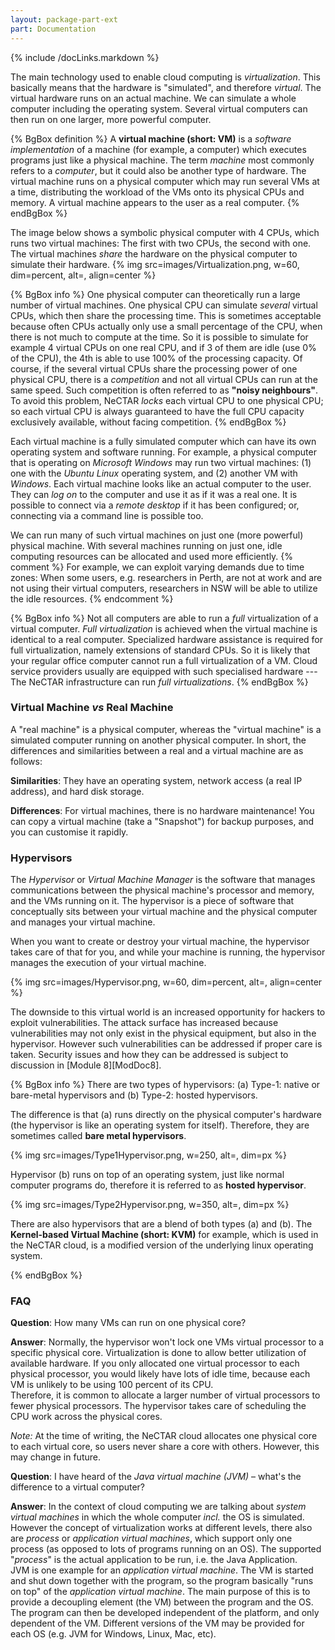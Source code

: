 ```yaml
---
layout: package-part-ext
part: Documentation 
---
```


{% include /docLinks.markdown %}

The main technology used to enable cloud computing is *virtualization*. This basically means that the hardware is "simulated", and therefore *virtual*. The virtual hardware runs on an actual machine. We can simulate a whole computer including the operating system. Several virtual computers can then run on one larger, more powerful computer.

{% BgBox definition %}
A **virtual machine (short: VM)** is a *software implementation* of a machine (for example, a computer) which executes programs just like a physical machine. The term *machine* most commonly refers to a *computer*, but it could also be another type of hardware. The virtual machine runs on a physical computer which may run several VMs at a time, distributing the workload of the VMs onto its physical CPUs and memory. A virtual machine appears to the user as a real computer. 
{% endBgBox %}

The image below shows a symbolic physical computer with 4 CPUs, which runs two virtual machines: The first with two CPUs, the second with one. The virtual machines *share* the hardware on the physical computer to simulate their hardware. 
{% img src=images/Virtualization.png, w=60, dim=percent, alt=, align=center %}

{% BgBox info %}
One physical computer can theoretically run a large number of virtual machines. One physical CPU can simulate *several* virtual CPUs, which then share the processing time. This is sometimes acceptable because often CPUs actually only use a small percentage of the CPU, when there is not much to compute at the time. So it is possible to simulate for example 4 virtual CPUs on one real CPU, and if 3 of them are idle (use 0% of the CPU), the 4th is able to use 100% of the processing capacity. Of course, if the several virtual CPUs share the processing power of one physical CPU, there is a *competition* and not all virtual CPUs can run at the same speed. Such competition is often referred to as **"noisy neighbours"**. To avoid this problem, NeCTAR *locks* each virtual CPU to one physical CPU; so each virtual CPU is always guaranteed to have the full CPU capacity exclusively available, without facing competition.
{% endBgBox %}

Each virtual machine is a fully simulated computer which can have its own operating system and software running. For example, a physical computer that is operating on *Microsoft Windows* may run two virtual machines: (1) one with the *Ubuntu Linux* operating system, and (2) another VM with *Windows*. Each virtual machine looks like an actual computer to the user. They can *log on* to the computer and use it as if it was a real one. It is possible to connect via a *remote desktop* if it has been configured; or, connecting via a command line is possible too.

We can run many of such virtual machines on just one (more powerful) physical machine. With several machines running on just one, idle computing resources can be allocated and used more efficiently. 
{% comment %}
For example, we can exploit varying demands due to time zones: When some users, e.g. researchers in Perth, are not at work and are not using their virtual computers, researchers in NSW will be able to utilize the idle resources.
{% endcomment %}

{% BgBox info %}
Not all computers are able to run a *full* virtualization of a virtual computer. *Full virtualization* is achieved when the virtual machine is identical to a real computer. Specialized hardware assistance is required for full virtualization, namely extensions of standard CPUs. So it is likely that your regular office computer cannot run a full virtualization of a VM. Cloud service providers usually are equipped with such specialised hardware --- The NeCTAR infrastructure can run *full virtualizations*.
{% endBgBox %}

### Virtual Machine *vs* Real Machine

A "real machine" is a physical computer, whereas the "virtual machine" is a simulated computer running on another physical computer.
In short, the differences and similarities between a real and a virtual machine are as follows:

**Similarities**: They have an operating system, network access (a real IP address), and hard disk storage.

**Differences**: For virtual machines, there is no hardware maintenance! You can copy a virtual machine (take a "Snapshot") for backup purposes, and you can customise it rapidly.

### Hypervisors

The *Hypervisor* or *Virtual Machine Manager* is the software that manages communications between the physical machine's processor and memory, and the VMs running on it. The hypervisor is a piece of software that conceptually sits between your virtual machine and the physical computer and manages your virtual machine.

When you want to create or destroy your virtual machine, the hypervisor takes care of that for you, and while your machine is running, the hypervisor manages the execution of your virtual machine. 

{% img src=images/Hypervisor.png, w=60, dim=percent, alt=, align=center %}

The downside to this virtual world is an increased opportunity for hackers to exploit vulnerabilities.
The attack surface has increased because vulnerabilities may not only exist in the physical equipment, but also in the hypervisor. However such vulnerabilities can be addressed if proper care is taken. Security issues and how they can be addressed is subject to discussion in [Module 8][ModDoc8].

{% BgBox info %}
There are two types of hypervisors: 
(a) Type-1: native or bare-metal hypervisors and 
(b) Type-2: hosted hypervisors. 

The difference is that (a) runs directly on the physical computer's hardware (the hypervisor is like an operating system for itself). Therefore, they are sometimes called **bare metal hypervisors**. 

{% img src=images/Type1Hypervisor.png, w=250, alt=, dim=px %}

Hypervisor (b) runs on top of an operating system, just like normal computer programs do, therefore it is referred to as **hosted hypervisor**. 

{% img src=images/Type2Hypervisor.png, w=350, alt=, dim=px %}

There are also hypervisors that are a blend of both types (a) and (b). The **Kernel-based Virtual Machine (short: KVM)** for example, which is used in the NeCTAR cloud, is a modified version of the underlying linux operating system.

{% endBgBox %}



### FAQ 

**Question**: How many VMs can run on one physical core?

**Answer**: Normally, the hypervisor won't lock one VMs virtual processor to a specific physical core. Virtualization is done to allow better utilization of available hardware. If you only allocated one virtual processor to each physical processor, you would likely have lots of idle time, because each VM is unlikely to be using 100 percent of its CPU.  
Therefore, it is common to allocate a larger number of virtual processors to fewer physical processors. The hypervisor takes care of scheduling the CPU work across the physical cores.

*Note:*
At the time of writing, the NeCTAR cloud allocates one physical core to each virtual core, so users never share a core with others. However, this may change in future.

**Question**: I have heard of the *Java virtual machine (JVM)* – what's the difference to a virtual computer?

**Answer**: In the context of cloud computing we are talking about *system virtual machines* in which the whole computer *incl.* the OS is simulated. However the concept of virtualization works at different levels, there also are *process* or *application virtual machines*, which support only one process (as opposed to lots of programs running on an OS). The supported "*process*" is the actual application to be run, i.e. the Java Application.   
JVM is one example for an *application virtual machine*. The VM is started and shut down together with the program, so the program basically "runs on top" of the *application virtual machine*. The main purpose of this is to provide a decoupling element (the VM) between the program and the OS. The program can then be developed independent of the platform, and only dependent of the VM. Different versions of the VM may be provided for each OS (e.g. JVM for Windows, Linux, Mac, etc).

